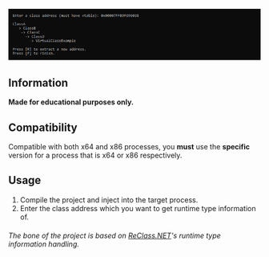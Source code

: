 <p align="center">
<img src="https://github.com/paskalian/RTTI-Extractor/blob/master/Images/RTTIExtractor.png" alt="Menu"/>
</p>

## Information
**Made for educational purposes only.**<br>

## Compatibility
Compatible with both x64 and x86 processes, you **must** use the **specific** version for a process that is x64 or x86 respectively.

## Usage

1. Compile the project and inject into the target process.
2. Enter the class address which you want to get runtime type information of.


<h6>The bone of the project is based on <a href="https://github.com/ReClassNET/ReClass.NET/blob/b89bbfd97bc431d12dc2b8897478c98e09797f09/ReClass.NET/Memory/RemoteProcess.cs#L367-L482">ReClass.NET</a>'s runtime type information handling.</h6>
